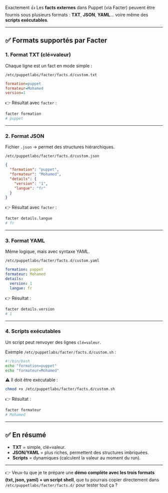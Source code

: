 Exactement 👍
Les **facts externes** dans Puppet (via Facter) peuvent être fournis sous plusieurs formats : **TXT**, **JSON**, **YAML**… voire même des **scripts exécutables**.

---

## ✅ Formats supportés par Facter

### 1. **Format TXT (clé=valeur)**

Chaque ligne est un fact en mode simple :

`/etc/puppetlabs/facter/facts.d/custom.txt`

```ini
formation=puppet
formateur=Mohamed
version=1
```

👉 Résultat avec `facter` :

```bash
facter formation
# puppet
```

---

### 2. **Format JSON**

Fichier `.json` → permet des structures hiérarchiques.

`/etc/puppetlabs/facter/facts.d/custom.json`

```json
{
  "formation": "puppet",
  "formateur": "Mohamed",
  "details": {
    "version": "1",
    "langue": "fr"
  }
}
```

👉 Résultat avec `facter` :

```bash
facter details.langue
# fr
```

---

### 3. **Format YAML**

Même logique, mais avec syntaxe YAML.

`/etc/puppetlabs/facter/facts.d/custom.yaml`

```yaml
formation: puppet
formateur: Mohamed
details:
  version: 1
  langue: fr
```

👉 Résultat :

```bash
facter details.version
# 1
```

---

### 4. **Scripts exécutables**

Un script peut renvoyer des lignes `clé=valeur`.

Exemple `/etc/puppetlabs/facter/facts.d/custom.sh` :

```bash
#!/bin/bash
echo "formation=puppet"
echo "formateur=Mohamed"
```

⚠️ Il doit être exécutable :

```bash
chmod +x /etc/puppetlabs/facter/facts.d/custom.sh
```

👉 Résultat :

```bash
facter formateur
# Mohamed
```

---

## ✅ En résumé

* **TXT** = simple, clé=valeur.
* **JSON/YAML** = plus riches, permettent des structures imbriquées.
* **Scripts** = dynamiques (calculent la valeur au moment du run).

---

👉 Veux-tu que je te prépare une **démo complète avec les trois formats (txt, json, yaml) + un script shell**, que tu pourrais copier directement dans `/etc/puppetlabs/facter/facts.d/` pour tester tout ça ?

